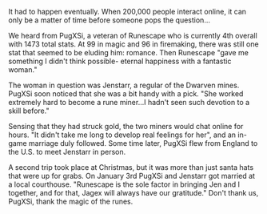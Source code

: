 It had to happen eventually. When 200,000 people interact online, it can only be a matter of time before someone pops the question...

We heard from PugXSi, a veteran of Runescape who is currently 4th overall with 1473 total stats. At 99 in magic and 96 in firemaking, there was still one stat that seemed to be eluding him: romance. Then Runescape "gave me something I didn't think possible- eternal happiness with a fantastic woman."

The woman in question was Jenstarr, a regular of the Dwarven mines. PugXSi soon noticed that she was a bit handy with a pick. "She worked extremely hard to become a rune miner...I hadn't seen such devotion to a skill before."

Sensing that they had struck gold, the two miners would chat online for hours. "It didn't take me long to develop real feelings for her", and an in-game marriage duly followed. Some time later, PugXSi flew from England to the U.S. to meet Jenstarr in person.

A second trip took place at Christmas, but it was more than just santa hats that were up for grabs. On January 3rd PugXSi and Jenstarr got married at a local courthouse. "Runescape is the sole factor in bringing Jen and I together, and for that, Jagex will always have our gratitude." Don't thank us, PugXSi, thank the magic of the runes.
